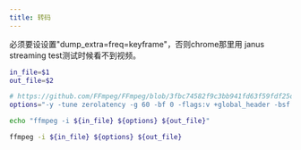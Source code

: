 ```yaml
---
title: 转码
---
```


必须要设设置"dump_extra=freq=keyframe"，否则chrome那里用
janus streaming test测试时候看不到视频。

```bash
in_file=$1
out_file=$2

# https://github.com/FFmpeg/FFmpeg/blob/3fbc74582f9c3bb941fd63f59fdf25dd16a98a6c/libavcodec/options_table.h
options="-y -tune zerolatency -g 60 -bf 0 -flags:v +global_header -bsf:v "dump_extra=freq=keyframe" -profile:v high -level:v 2.0 -crf 23 -b:v 200K -maxrate 210K -bufsize 210K -an -c:v libx264 -r 15 -s 320x240"

echo "ffmpeg -i ${in_file} ${options} ${out_file}"

ffmpeg -i ${in_file} ${options} ${out_file}
```